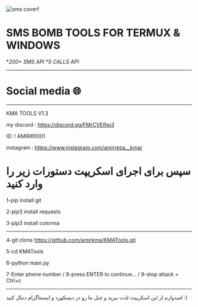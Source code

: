 ![sms coverf](https://github.com/amirkma/KMATools/assets/114400779/66772693-60cb-4935-98bb-1fa3c1720d26)


# SMS BOMB TOOLS FOR TERMUX & WINDOWS
**200+ SMS API*
**5   CALLS API*
_________________
# Social media 🌐
_________________
KMA TOOLS V1.3

my discord : https://discord.gg/FMrCVEfhp3

ID: ! AMIR#0001

instagram : https://www.instagram.com/amirreza__kma/


# سپس برای اجرای اسکریپت دستورات زیر را وارد کنید

1-pip install git

2-pip3 install requests 

3-pip3 install colorma

____________________

4-git clone https://github.com/amirkma/KMATools.git

5-cd KMATools

6-python main.py

7-Enter phone number / 
        8-press ENTER to continue... / 
                9-stop attack = Ctrl+c
___________________
امیدوارم از این اسکریپت لذت ببرید و چنل ما رو در دیسکورد و ایسنتاگرام دنبال کنید :)


